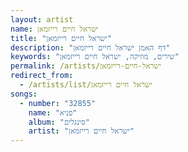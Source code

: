 ```yaml
---
layout: artist
name: ישראל חיים רייזמאן
title: "ישראל חיים רייזמאן"
description: "דף האמן ישראל חיים רייזמאן"
keywords: "שירים, מוזיקה, ישראל חיים רייזמאן"
permalink: /artists/ישראל-חיים-רייזמאן
redirect_from:
  - /artists/list/ישראל חיים רייזמאן
songs:
  - number: "32855"
    name: "פניא"
    album: "סינגלים"
    artist: "ישראל חיים רייזמאן"
---
```

